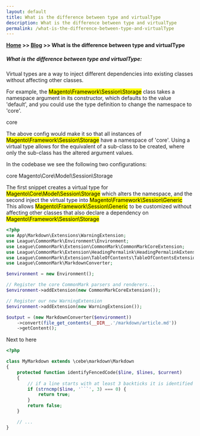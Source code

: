 ```yaml
---
layout: default
title: What is the difference between type and virtualType
description: What is the difference between type and virtualType
permalink: /what-is-the-difference-between-type-and-virtualType
---
```

**[Home](https://supravatm.github.io/) >> [Blog](https://supravatm.github.io/blogs.html) >> What is the difference between type and virtualType**

##### What is the difference between type and virtualType:

<p class='blog-text-font-property'>Virtual types are a way to inject different dependencies into existing classes without affecting other classes.
</p>
<p class='blog-text-font-property'>
For example, the <mark>Magento\Framework\Session\Storage</mark> class takes a namespace argument in its constructor, which defaults to the value 'default', and you could use the type definition to change the namespace to 'core'.
</p>

<type name="Magento\Framework\Session\Storage">
    <arguments>
        <argument name="namespace" xsi:type="string">core</argument>
    </arguments>
</type>

<p class='blog-text-font-property'>
The above config would make it so that all instances of <mark>Magento\Framework\Session\Storage</mark> have a namespace of 'core'.  Using a virtual type allows for the equivalent of a sub-class to be created, where only the sub-class has the altered argument values.
</p>


<p class='blog-text-font-property'>
In the codebase we see the following two configurations:
</p>

<virtualType name="Magento\Core\Model\Session\Storage" type="Magento\Framework\Session\Storage">
    <arguments>
        <argument name="namespace" xsi:type="string">core</argument>
    </arguments>
</virtualType>

<type name="Magento\Framework\Session\Generic">
    <arguments>
        <argument name="storage" xsi:type="object">Magento\Core\Model\Session\Storage</argument>
    </arguments>
</type>

<p class='blog-text-font-property'>
The first snippet creates a virtual type for <mark>Magento\Core\Model\Session\Storage</mark> which alters the namespace, and the second inject the virtual type into <mark>Magento\Framework\Session\Generic</mark>  This allows <mark>Magento\Framework\Session\Generic</mark> to be customized without affecting other classes that also declare a dependency on <mark>Magento\Framework\Session\Storage</mark>
</p>

```php
<?php
use App\Markdown\Extensions\WarningExtension;
use League\CommonMark\Environment\Environment;
use League\CommonMark\Extension\CommonMark\CommonMarkCoreExtension;
use League\CommonMark\Extension\HeadingPermalink\HeadingPermalinkExtension;
use League\CommonMark\Extension\TableOfContents\TableOfContentsExtension;
use League\CommonMark\MarkdownConverter;

$environment = new Environment();

// Register the core CommonMark parsers and renderers...
$environment->addExtension(new CommonMarkCoreExtension());

// Register our new WarningExtension
$environment->addExtension(new WarningExtension());

$output = (new MarkdownConverter($environment))
    ->convert(file_get_contents(__DIR__.'/markdown/article.md'))
    ->getContent();
```

Next to here

```php
<?php

class MyMarkdown extends \cebe\markdown\Markdown
{
	protected function identifyFencedCode($line, $lines, $current)
	{
		// if a line starts with at least 3 backticks it is identified as a fenced code block
		if (strncmp($line, '```', 3) === 0) {
			return true;
		}
		return false;
	}

	// ...
}
```
